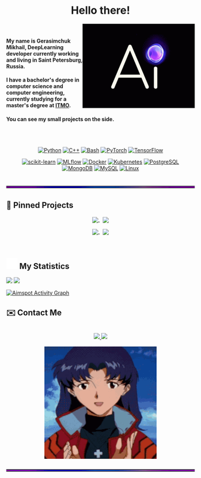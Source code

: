 <h1 align="center">Hello there!</h1>

<div class="container">
    <img src="https://github.com/aimspot/aimspot/blob/main/media/ai.gif?raw=true" align="right" width = 300px>&nbsp;
    <h4>My name is Gerasimchuk Mikhail, DeepLearning developer currently working and living in Saint Petersburg, Russia.</h4>
    <h4>I have a bachelor's degree in computer science and computer engineering, currently studying for a master's degree at <a href="https://itmo.ru">ITMO</a>.</h4>
    <h4>You can see my small projects on the side.</h4>
</div>

<br><br>

<div align="center">

[![Python][Python]][Python-url] 
[![C++][C++]][C++-url]
[![Bash][Bash]][Bash-url]
[![PyTorch][PyTorch]][PyTorch-url]
[![TensorFlow][TensorFlow]][TensorFlow-url]
    
[![scikit-learn][scikit-learn]][scikit-learn-url]
[![MLflow][MLflow]][Mlflow-url]
[![Docker][Docker]][Docker-url]
[![Kubernetes][Kubernetes]][Kubernetes-url]
[![PostgreSQL][PostgreSQL]][PostgreSQL-url]
[![MongoDB][MongoDB]][MongoDB-url]
[![MySQL][MySQL]][MySQL-url]
[![Linux][Linux]][Linux-url]




</div>

<br>


<img src="https://github.com/aimspot/aimspot/blob/main/media/line.gif?raw=true">

## 📌 Pinned Projects
<div align="center">
    <a href="https://github.com/aimspot/Machine-Learning">
        <img width='49%' align="center" src="https://github-readme-stats-wheat-mu-31.vercel.app/api/pin/?username=aimspot&repo=Machine-Learning&border_color=B371F5&bg_color=0D1117&title_color=C9D1D9&text_color=8B949E&icon_color=004AE9" />
    </a>
    <span>&nbsp;</span>
    <a href="https://github.com/aimspot/Computer-Vision">
        <img width='49%' align="center" src="https://github-readme-stats-wheat-mu-31.vercel.app/api/pin/?username=aimspot&repo=Computer-Vision&border_color=004AE9&bg_color=0D1117&title_color=C9D1D9&text_color=8B949E&icon_color=B371F5" />
    </a>
</div>
<p> </p>
<div align="center">
    <a href="https://github.com/aimspot/Deep-Learning">
        <img width='49%' align="center" src="https://github-readme-stats-wheat-mu-31.vercel.app/api/pin/?username=aimspot&repo=Deep-Learning&border_color=004AE9&bg_color=0D1117&title_color=C9D1D9&text_color=8B949E&icon_color=B371F5" />
    </a>
    <span>&nbsp;</span>
    <a href="https://github.com/aimspot/Transfer_learning">
         <img width='49%' align="center" src="https://github-readme-stats-wheat-mu-31.vercel.app/api/pin/?username=aimspot&repo=Transfer_learning&border_color=B371F5&bg_color=0D1117&title_color=C9D1D9&text_color=8B949E&icon_color=004AE9" />
    </a>
</div>
<p> </p>


<br>

## <img src="https://raw.githubusercontent.com/aimspot/aimspot/main/media/statistics.webp" width="30px"/>&nbsp;My Statistics

<div align="left">
    <img width="49.5%" src="https://github-readme-stats-wheat-mu-31.vercel.app/api?username=aimspot&show_icons=true&hide_border=true&bg_color=ffffff00&title_color=B371F5&text_color=C9D1D9&icon_color=004AE9" />
    <img width="49.5%" src="https://github-readme-streak-stats.herokuapp.com/?user=aimspot&hide_border=true&background=ffffff00&ring=004AE9&fire=B371F5&currStreakNum=B371F5&currStreakLabel=B371F5&sideNums=004AE9&sideLabels=C9D1D9&dates=8B949E" />
  </a>
</div>

[![Aimspot Activity Graph](https://github-readme-activity-graph.vercel.app/graph?username=aimspot&custom_title=aimspot%20's%20Contribution%20Graph&bg_color=ffffff00&hide_border=true&line=004AE9&point=B371F5&title_color=B371F5&color=C9D1D9)](https://github.com/aimspot/github-readme-activity-graph)
<br>

## ✉️ Contact Me

<br>

<div align="center">
    <a href="https://t.me/dedinside4ever">
        <img src="https://img.shields.io/badge/-telegram-2CA5E0?style=for-the-badge&logo=telegram&labelColor=white">
    </a>
    <a href="mailto:mishagerasimchuk207@gmail.com">
        <img src="https://img.shields.io/badge/-gmail-EA4335?style=for-the-badge&logo=gmail&labelColor=white">
    </a>
</div>

<br>

<div align="center">
    <img src="https://github.com/aimspot/aimspot/blob/main/media/evagif.gif?raw=true" width = 300px>
</div>

<br>

<img src="https://github.com/aimspot/aimspot/blob/main/media/line.gif?raw=true">

<br>

<div align="center">


</div>


<!--LINKS-->

[Python]: https://img.shields.io/badge/-python-3776AB?style=for-the-badge&logo=python&labelColor=white
[Python-url]: https://www.python.org
[C++]: https://img.shields.io/badge/C++-2496ED?style=for-the-badge&logo=c%2B%2B&labelColor=white&logoColor=black
[C++-url]: https://ru.wikipedia.org/wiki/C%2B%2B
[Bash]: https://img.shields.io/badge/bash-47A248?style=for-the-badge&logo=GNUBash&labelColor=white&logoColor=black
[Bash-url]: https://www.gnu.org/savannah-checkouts/gnu/bash/manual/bash.html
[MLflow]: https://img.shields.io/badge/MLflow-0194E2?style=for-the-badge&logo=MLflow&labelColor=white
[Mlflow-url]: https://mlflow.org
[PyTorch]: https://img.shields.io/badge/PyTorch-EE4C2C?style=for-the-badge&logo=PyTorch&labelColor=white
[PyTorch-url]: https://pytorch.org
[TensorFlow]: https://img.shields.io/badge/TensorFlow-FF6F00?style=for-the-badge&logo=TensorFlow&labelColor=white
[TensorFlow-url]: https://www.tensorflow.org
[scikit-learn]: https://img.shields.io/badge/ScikitLearn-F7931E?style=for-the-badge&logo=scikit-learn&labelColor=white
[scikit-learn-url]: https://scikit-learn.org/stable/
[Docker]: https://img.shields.io/badge/-docker-2496ED?style=for-the-badge&logo=docker&labelColor=white
[Docker-url]: https://www.docker.com
[Kubernetes]: https://img.shields.io/badge/-kubernetes-326CE5?style=for-the-badge&logo=kubernetes&labelColor=white
[Kubernetes-url]: https://kubernetes.io
[PostgreSQL]: https://img.shields.io/badge/-postgresql-4169E1?style=for-the-badge&logo=postgresql&labelColor=white
[PostgreSQL-url]: https://www.postgresql.org
[MongoDB]: https://img.shields.io/badge/-mongodb-47A248?style=for-the-badge&logo=mongodb&labelColor=white
[MongoDB-url]: https://www.mongodb.com
[MySQL]: https://img.shields.io/badge/-mysql-4479A1?style=for-the-badge&logo=mysql&labelColor=white&logoColor=4479A1
[MySQL-url]: https://www.mysql.com
[SQLite]: https://img.shields.io/badge/-sqlite-003B57?style=for-the-badge&logo=sqlite&labelColor=white
[SQLite-url]: https://www.sqlite.org/index.html
[Linux]: https://img.shields.io/badge/Linux-FCC624?style=for-the-badge&logo=linux&labelColor=white&logoColor=black
[Linux-url]: https://www.linux.org
